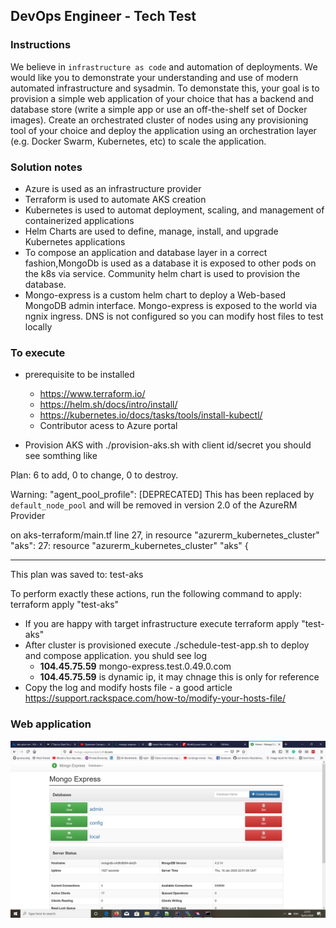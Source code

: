 ## DevOps Engineer - Tech Test

### Instructions

We believe in `infrastructure as code` and automation of deployments.  We would like you to demonstrate your understanding and use of modern automated infrastructure and sysadmin. To demonstate this, your goal is to provision a simple web application of your choice that has a backend and database store (write a simple app or use an off-the-shelf set of Docker images).  Create an orchestrated cluster of nodes using any provisioning tool of your choice and deploy the application using an orchestration layer (e.g. Docker Swarm, Kubernetes, etc) to scale the application.  

### Solution notes
* Azure is used as an infrastructure provider 
* Terraform is used to automate AKS creation
* Kubernetes is used to automat deployment, scaling, and management of containerized applications
* Helm Charts are used to define, manage, install, and upgrade Kubernetes applications
* To compose an application and database layer in a correct fashion,MongoDb is used as a database it is exposed to other pods on the k8s via service. Community helm chart is used to provision the database. 
* Mongo-express is a custom helm chart to deploy a Web-based MongoDB admin interface. Mongo-express is exposed to the world via ngnix ingress. DNS is not configured so you can modify host files to test locally

### To execute
* prerequisite to be installed
  * https://www.terraform.io/
  * https://helm.sh/docs/intro/install/
  * https://kubernetes.io/docs/tasks/tools/install-kubectl/
  * Contributor acess to Azure portal

* Provision AKS with ./provision-aks.sh with client id/secret you should see somthing like

Plan: 6 to add, 0 to change, 0 to destroy.

Warning: "agent_pool_profile": [DEPRECATED] This has been replaced by `default_node_pool` and will be removed in version 2.0 of the AzureRM Provider

  on aks-terraform/main.tf line 27, in resource "azurerm_kubernetes_cluster" "aks":
  27: resource "azurerm_kubernetes_cluster" "aks" {



------------------------------------------------------------------------

This plan was saved to: test-aks

To perform exactly these actions, run the following command to apply:
    terraform apply "test-aks"

* If you are happy with target infrastructure execute terraform apply "test-aks"
* After cluster is provisioned execute ./schedule-test-app.sh to deploy and compose application. you shuld see log 
  * **104.45.75.59** mongo-express.test.0.49.0.com
  * **104.45.75.59** is dynamic ip, it may chnage this is only for reference
* Copy the log and modify hosts file - a good article https://support.rackspace.com/how-to/modify-your-hosts-file/

### Web application
![alt text](https://raw.githubusercontent.com/sio2k/k8stest/master/images/mongo-express.jpg)


